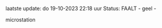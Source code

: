 laatste update: 
do 19-10-2023 22:18   uur 
Status: FAALT - geel - 
<div class="service Y">microstation</div>